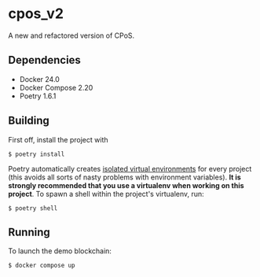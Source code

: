 # cpos_v2
A new and refactored version of CPoS.

## Dependencies

- Docker 24.0
- Docker Compose 2.20
- Poetry 1.6.1

## Building

First off, install the project with

```
$ poetry install
```

Poetry automatically creates [isolated virtual environments](https://realpython.com/python-virtual-environments-a-primer/) for every project (this avoids all sorts of nasty problems with environment variables). **It is strongly recommended that you use a virtualenv when working on this project**. To spawn a shell within the project's virtualenv, run:

```
$ poetry shell
```

## Running

To launch the demo blockchain:

```
$ docker compose up
```
